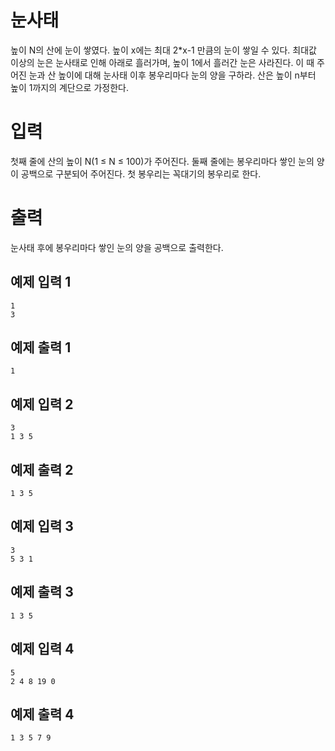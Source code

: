 # 눈사태

높이 N의 산에 눈이 쌓였다. 높이 x에는 최대 2*x-1 만큼의 눈이 쌓일 수 있다. 최대값 이상의 눈은 눈사태로 인해 아래로 흘러가며, 높이 1에서 흘러간 눈은 사라진다. 이 때 주어진 눈과 산 높이에 대해 눈사태 이후 봉우리마다 눈의 양을 구하라. 산은 높이 n부터 높이 1까지의 계단으로 가정한다.

# 입력

첫째 줄에 산의 높이 N(1 ≤ N ≤ 100)가 주어진다.
둘째 줄에는 봉우리마다 쌓인 눈의 양이 공백으로 구분되어 주어진다. 첫 봉우리는 꼭대기의 봉우리로 한다.

# 출력

눈사태 후에 봉우리마다 쌓인 눈의 양을 공백으로 출력한다.

## 예제 입력 1

```
1
3
```

## 예제 출력 1

```
1
```

## 예제 입력 2

```
3
1 3 5
```

## 예제 출력 2

```
1 3 5
```

## 예제 입력 3

```
3
5 3 1
```

## 예제 출력 3

```
1 3 5
```

## 예제 입력 4

```
5
2 4 8 19 0
```

## 예제 출력 4

```
1 3 5 7 9
```
